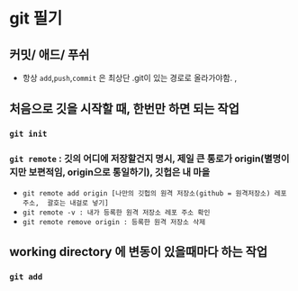 # git 필기
## 커밋/ 애드/ 푸쉬
* 항상 `add`,`push`,`commit` 은 최상단 .git이 있는 경로로 올라가야함.
,
## 처음으로 깃을 시작할 때, 한번만 하면 되는 작업

### `git init`

### `git remote` : 깃의 어디에 저장할건지 명시,  제일 큰 통로가 origin(별명이지만 보편적임, origin으로 통일하기), 깃헙은 내 마을
* `git remote add origin [나만의 깃헙의 원격 저장소(github = 원격저장소) 레포 주소,  괄호는 내걸로 넣기]` 
* `git remote -v : 내가 등록한 원격 저장소 레포 주소 확인`
* `git remote remove origin : 등록한 원격 저장소 삭제`
## working directory 에 변동이 있을때마다 하는 작업


### `git add`
